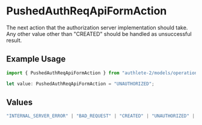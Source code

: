# PushedAuthReqApiFormAction

The next action that the authorization server implementation should take. Any other value other than "CREATED" should be handled as unsuccessful result.

## Example Usage

```typescript
import { PushedAuthReqApiFormAction } from "authlete-2/models/operations";

let value: PushedAuthReqApiFormAction = "UNAUTHORIZED";
```

## Values

```typescript
"INTERNAL_SERVER_ERROR" | "BAD_REQUEST" | "CREATED" | "UNAUTHORIZED" | "FORBIDDEN" | "JSON" | "JWT" | "OK"
```